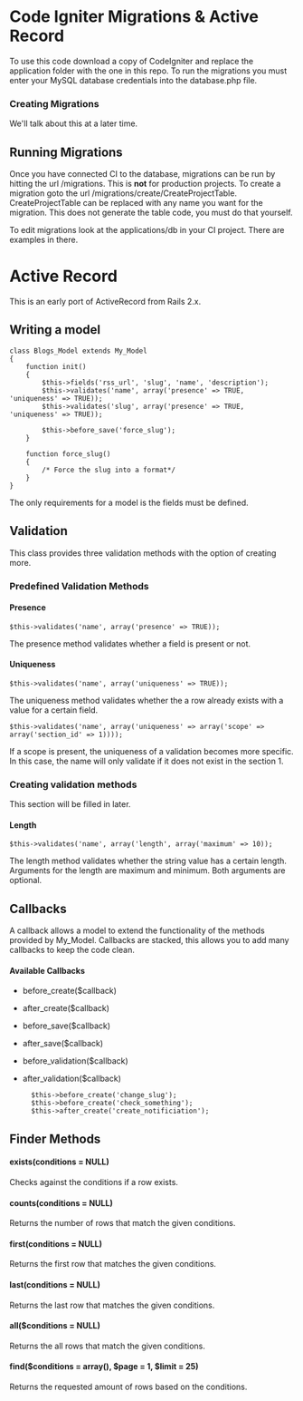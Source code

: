 # Code Igniter Migrations & Active Record

To use this code download a copy of CodeIgniter and replace the application folder with the one in this repo. To run the migrations you must enter your MySQL database credentials into the database.php file.

### Creating Migrations

We'll talk about this at a later time.

## Running Migrations

Once you have connected CI to the database, migrations can be run by hitting the url /migrations. This is **not** for production projects. To create a migration goto the url /migrations/create/CreateProjectTable. CreateProjectTable can be replaced with any name you want for the migration. This does not generate the table code, you must do that yourself.

To edit migrations look at the applications/db in your CI project. There are examples in there.

# Active Record

This is an early port of ActiveRecord from Rails 2.x.

## Writing a model

	class Blogs_Model extends My_Model 
	{	
		function init()
		{
			$this->fields('rss_url', 'slug', 'name', 'description');
			$this->validates('name', array('presence' => TRUE, 'uniqueness' => TRUE));
			$this->validates('slug', array('presence' => TRUE, 'uniqueness' => TRUE));
			
			$this->before_save('force_slug');
		}
		
		function force_slug()
		{
			/* Force the slug into a format*/
		}
	}
	
The only requirements for a model is the fields must be defined.

## Validation

This class provides three validation methods with the option of creating more.

### Predefined Validation Methods

#### Presence
    $this->validates('name', array('presence' => TRUE));

The presence method validates whether a field is present or not.

#### Uniqueness
    $this->validates('name', array('uniqueness' => TRUE));

The uniqueness method validates whether the a row already exists with a value for a certain field.

    $this->validates('name', array('uniqueness' => array('scope' => array('section_id' => 1))));

If a scope is present, the uniqueness of a validation becomes more specific. In this case, the name will only validate if it does not exist in the section 1.

### Creating validation methods

This section will be filled in later.

#### Length
    $this->validates('name', array('length', array('maximum' => 10));

The length method validates whether the string value has a certain length. Arguments for the length are maximum and minimum. Both arguments are optional.

## Callbacks

A callback allows a model to extend the functionality of the methods provided by My_Model. Callbacks are stacked, this allows you to add many callbacks to keep the code clean.

#### Available Callbacks

- before_create($callback)
- after_create($callback)
- before_save($callback)
- after_save($callback)
- before_validation($callback)
- after_validation($callback)

		$this->before_create('change_slug');
		$this->before_create('check_something');
		$this->after_create('create_notificiation');
	
## Finder Methods

#### exists(conditions = NULL)

Checks against the conditions if a row exists.

#### counts(conditions = NULL)

Returns the number of rows that match the given conditions.

#### first(conditions = NULL)

Returns the first row that matches the given conditions.

#### last(conditions = NULL)

Returns the last row that matches the given conditions.

#### all($conditions = NULL)

Returns the all rows that match the given conditions.

#### find($conditions = array(), $page = 1, $limit = 25)

Returns the requested amount of rows based on the conditions.

